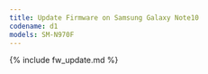 ```yaml
---
title: Update Firmware on Samsung Galaxy Note10
codename: d1
models: SM-N970F
---
```


{% include fw_update.md %}
